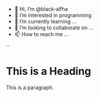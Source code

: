 - 👋 Hi, I’m @black-alfha
- 👀 I’m interested in programming 
- 🌱 I’m currently learning ...
- 💞️ I’m looking to collaborate on ...
- 📫 How to reach me ...
<html>
<head>
<title>Page Title</title>
</head>
<body>
`<style>`
`</style>`
<h1>This is a Heading</h1>
<p>This is a paragraph.</p>

</body>
</html>
